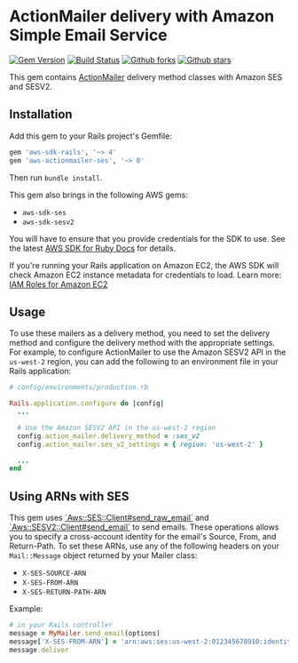# ActionMailer delivery with Amazon Simple Email Service

[![Gem Version](https://badge.fury.io/rb/aws-actionmailer-ses.svg)](https://badge.fury.io/rb/aws-actionmailer-ses)
[![Build Status](https://github.com/aws/aws-actionmailer-ses-ruby/workflows/CI/badge.svg)](https://github.com/aws/aws-actionmailer-ses-ruby/actions)
[![Github forks](https://img.shields.io/github/forks/aws/aws-actionmailer-ses-ruby.svg)](https://github.com/aws/aws-actionmailer-ses-ruby/network)
[![Github stars](https://img.shields.io/github/stars/aws/aws-actionmailer-ses-ruby.svg)](https://github.com/aws/aws-actionmailer-ses-ruby/stargazers)

This gem contains [ActionMailer](https://guides.rubyonrails.org/action_mailer_basics.html)
delivery method classes with Amazon SES and SESV2.

## Installation

Add this gem to your Rails project's Gemfile:

```ruby
gem 'aws-sdk-rails', '~> 4'
gem 'aws-actionmailer-ses', '~> 0'
```

Then run `bundle install`.

This gem also brings in the following AWS gems:

* `aws-sdk-ses`
* `aws-sdk-sesv2`

You will have to ensure that you provide credentials for the SDK to use. See the
latest [AWS SDK for Ruby Docs](https://docs.aws.amazon.com/sdk-for-ruby/v3/api/index.html#Configuration)
for details.

If you're running your Rails application on Amazon EC2, the AWS SDK will
check Amazon EC2 instance metadata for credentials to load. Learn more:
[IAM Roles for Amazon EC2](http://docs.aws.amazon.com/AWSEC2/latest/UserGuide/iam-roles-for-amazon-ec2.html)

## Usage

To use these mailers as a delivery method, you need to set the delivery method
and configure the delivery method with the appropriate settings. For example,
to configure ActionMailer to use the Amazon SESV2 API in the `us-west-2`
region, you can add the following to an environment file in your Rails
application:

```ruby
# config/environments/production.rb

Rails.application.configure do |config|
  ...

  # Use the Amazon SESV2 API in the us-west-2 region
  config.action_mailer.delivery_method = :ses_v2
  config.action_mailer.ses_v2_settings = { region: 'us-west-2' }

  ...
end
```

## Using ARNs with SES

This gem uses [\`Aws::SES::Client#send_raw_email\`](https://docs.aws.amazon.com/sdk-for-ruby/v3/api/Aws/SES/Client.html#send_raw_email-instance_method)
and [\`Aws::SESV2::Client#send_email\`](https://docs.aws.amazon.com/sdk-for-ruby/v3/api/Aws/SESV2/Client.html#send_email-instance_method)
to send emails. These operations allows you to specify a cross-account identity
for the email's Source, From, and Return-Path. To set these ARNs, use any of the
following headers on your `Mail::Message` object returned by your Mailer class:

* `X-SES-SOURCE-ARN`
* `X-SES-FROM-ARN`
* `X-SES-RETURN-PATH-ARN`

Example:

```ruby
# in your Rails controller
message = MyMailer.send_email(options)
message['X-SES-FROM-ARN'] = 'arn:aws:ses:us-west-2:012345678910:identity/bigchungus@memes.com'
message.deliver
```
